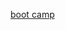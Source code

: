 [boot camp](https://www.freecodecamp.org/news/javascript-design-patterns-explained/#singleton-pattern)
